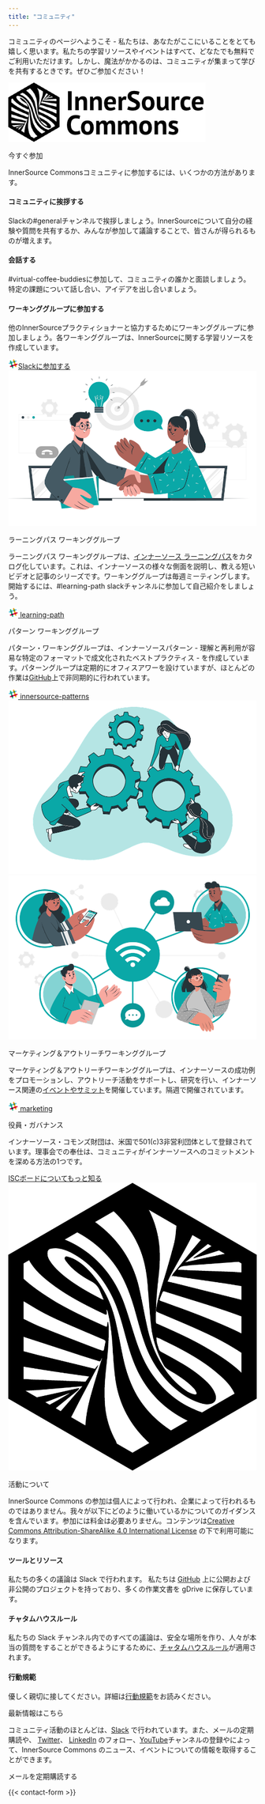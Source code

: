 ```yaml
---
title: "コミュニティ"
---
```


<section class="section">
  <div class="container">
    <div class="row align-items-center">
      <div class="col-md-6 order-2 order-md-1">
        <p>コミュニティのページへようこそ - 私たちは、あなたがここにいることをとても嬉しく思います。私たちの学習リソースやイベントはすべて、どなたでも無料でご利用いただけます。しかし、魔法がかかるのは、コミュニティが集まって学びを共有するときです。ぜひご参加ください！
        </p>
      </div>
      <div class="col-md-6 order-1 order-md-2 mb-4 mb-md-0">
        <img src="/images/logo.png" class="img-fluid">
      </div>
    </div>
  </div>
</section>

<section class="section bg-light">
  <div class="container">
    <div class="row justify-content-center">
      <div class="col-12 text-center mb-4">
        <p class="mt-3 h1">今すぐ参加</p>
        <p>InnerSource Commonsコミュニティに参加するには、いくつかの方法があります。</p>
      </div>
      <div class="col-md-4 col-sm-6 mb-4">
        <div class="feature-card text-center">
          <i class="ti-hand-open mb-3"></i>
          <h4 class="mb-2">コミュニティに挨拶する</h4>
          <p>Slackの#generalチャンネルで挨拶しましょう。InnerSourceについて自分の経験や質問を共有するか、みんなが参加して議論することで、皆さんが得られるものが増えます。</p>
        </div>
      </div>
      <div class="col-md-4 col-sm-6 mb-4">
        <div class="feature-card text-center">
          <i class="ti-comment-alt mb-3"></i>
          <h4 class="mb-2">会話する</h4>
          <p>#virtual-coffee-buddiesに参加して、コミュニティの誰かと面談しましょう。特定の課題について話し合い、アイデアを出し合いましょう。</p>
        </div>
      </div>
      <div class="col-md-4 col-sm-6 mb-4">
        <div class="feature-card text-center">
          <i class="ti-key mb-3"></i>
          <h4 class="mb-2">ワーキンググループに参加する</h4>
          <p>他のInnerSourceプラクティショナーと協力するためにワーキンググループに参加しましょう。各ワーキンググループは、InnerSourceに関する学習リソースを作成しています。</p>
        </div>
      </div>
    </div>
    <div class="row d-flex justify-content-center">
        <a href="/slack" class="btn btn-primary btn-sm"><img src="/images/slack.png" class="pr-2"/>Slackに参加する</a>
  </div>
</section>

<section class="section">
  <div class="container">
    <div class="row align-items-center">
      <div class="col-md-5 mb-4 mb-md-0">
        <div>
         <img src="/images/community/collaboration.png" class="img-fluid">
        </div>
      </div>
      <div class="col-md-6 ">
        <p class="section-title h2">ラーニングパス ワーキンググループ</p>
        <p>ラーニングパス ワーキンググループは、<a href="/learn/learning-path/">インナーソース ラーニングパス</a>をカタログ化しています。これは、インナーソースの様々な側面を説明し、教える短いビデオと記事のシリーズです。ワーキンググループは毎週ミーティングします。開始するには、#learning-path slackチャンネルに参加して自己紹介をしましょう。
        </p>
        <a href="/slack" class="btn btn-primary btn-sm text-lowercase"><img src="/images/slack.png" class="pr-1"/> learning-path</a>
      </div>
    </div>
  </div>
</section>

<section class="section bg-light">
  <div class="container">
    <div class="row align-items-center">
      <div class="col-md-6 order-2 order-md-1">
        <p class="section-title h2">パターン ワーキンググループ</p>
        <p>パターン・ワーキンググループは、インナーソースパターン - 理解と再利用が容易な特定のフォーマットで成文化されたベストプラクティス - を作成しています。パターングループは定期的にオフィスアワーを設けていますが、ほとんどの作業は<a href="https://github.com/InnerSourceCommons/InnerSourcePatterns/" target="_blank">GitHub</a>上で非同期的に行われています。
        </p>
        <a href="/slack" class="btn btn-primary btn-sm text-lowercase"><img src="/images/slack.png" class="pr-1"/> innersource-patterns</a>
      </div>
      <div class="col-md-5 order-1 order-md-2 mb-4 mb-md-0">
        <img src="/images/community/mechanism.png" class="img-fluid">
      </div>
    </div>
  </div>
</section>

<section class="section">
  <div class="container">
    <div class="row align-items-center">
      <div class="col-md-5 mb-4 mb-md-0">
        <div>
         <img src="/images/community/connection.png" class="img-fluid">
        </div>
      </div>
      <div class="col-md-6 ">
        <p class="section-title h2">マーケティング＆アウトリーチワーキンググループ</p>
        <p>マーケティング＆アウトリーチワーキンググループは、インナーソースの成功例をプロモーションし、アウトリーチ活動をサポートし、研究を行い、インナーソース関連の<a href="/events/">イベントやサミット</a>を開催しています。隔週で開催されています。
        </p>
        <a href="/slack" class="btn btn-primary btn-sm text-lowercase"><img src="/images/slack.png" class="pr-1"/> marketing</a>
      </div>
    </div>
  </div>
</section>

<section class="section bg-light">
  <div class="container">
    <div class="row align-items-center">
      <div class="col-md-6 order-2 order-md-1">
        <p class="section-title h2">役員・ガバナンス</p>
        <p>インナーソース・コモンズ財団は、米国で501(c)3非営利団体として登録されています。理事会での奉仕は、コミュニティがインナーソースへのコミットメントを深める方法の1つです。
        </p>
        <a href="/about/board/" class="btn-link">ISCボードについてもっと知る<i class="ti-arrow-right"></i></a>
      </div>
      <div class="col-md-3 offset-md-1 order-1 order-md-2 mb-4 mb-md-0">
        <img src="/images/logo-big.png" class="img-fluid">
      </div>
    </div>
  </div>
</section>

<section class="section">
  <div class="container">
    <div class="row justify-content-center">
      <div class="col-12 text-center">
        <p class="section-title mb-5 mt-3 h1">活動について</p>
        <p>InnerSource Commons の参加は個人によって行われ、企業によって行われるものではありません。我々が以下にどのように働いているかについてのガイダンスを含んでいます。参加には料金は必要ありません。コンテンツは<a href="http://creativecommons.org/licenses/by-sa/4.0/">Creative Commons Attribution-ShareAlike 4.0 International License</a> の下で利用可能になります。</p>
      </div>
      <div class="col-md-4 col-sm-6 mb-4">
        <div class="feature-card text-center bg-light">
          <i class="ti-bookmark-alt mb-3"></i>
          <h4 class="mb-2">ツールとリソース</h4>
          <p>私たちの多くの議論は Slack で行われます。 私たちは <a href="http://github.com/InnerSourceCommons">GitHub</a> 上に公開および非公開のプロジェクトを持っており、多くの作業文書を gDrive に保存しています。
          </p>
        </div>
      </div>
      <div class="col-md-4 col-sm-6 mb-4">
        <div class="feature-card text-center bg-light">
          <i class="ti-comments mb-3"></i>
          <h4 class="mb-2">チャタムハウスルール</h4>
          <p>私たちの Slack チャンネル内でのすべての議論は、安全な場所を作り、人々が本当の質問をすることができるようにするために、<a href="https://www.chathamhouse.org/about-us/chatham-house-rule">チャタムハウスルール</a>が適用されます。</p>
        </div>
      </div>
      <div class="col-md-4 col-sm-6 mb-4">
        <div class="feature-card text-center bg-light">
          <i class="ti-face-smile mb-3"></i>
          <h4 class="mb-2">行動規範</h4>
          <p>優しく親切に接してください。詳細は<a href="/about/codeofconduct/">行動規範</a>をお読みください。</p>
        </div>
      </div>
    </div>
  </div>
</section>

<section class="section-last section">
  <div class="container section-small shadow rounded-lg px-4 bg-light">
    <div class="row align-items-center justify-content-center text-center text-md-left">
      <div class="col-lg-5 col-md-4 mb-4 mb-md-0">
        <a class="twitter-timeline" data-height="500" data-dnt="true" href="https://twitter.com/InnerSourceOrg?ref_src=twsrc%5Etfw"></a> <script async src="https://platform.twitter.com/widgets.js" charset="utf-8"></script>
      </div>
      <div class="col-md-5 offset-md-1">
        <p class="h2 section-title">最新情報はこちら</p>
        <p class="mb-4">
        コミュニティ活動のほとんどは、<a href="https://innersourcecommons.org/slack//">Slack</a> で行われています。また、メールの定期購読や、 <a href="https://twitter.com/InnerSourceOrg">Twitter</a>、 <a href="https://www.linkedin.com/company/innersourcecommons">LinkedIn</a> のフォロー、<a href="https://www.youtube.com/channel/UCoSPSd6Or4F_vpjo4SmyoEA">YouTube</a>チャンネルの登録やによって、InnerSource Commons のニュース、イベントについての情報を取得することができます。</p>
        <p class="h3 section-title">メールを定期購読する</p>
        {{< contact-form >}}
      </div>
    </div>
  </div>
</section>
